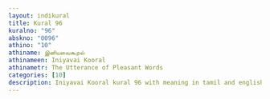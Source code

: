 ```yaml
---
layout: indikural
title: Kural 96
kuralno: "96"
abskno: "0096"
athino: "10"
athiname: இனியவைகூறல்
athinameen: Iniyavai Kooral
athinametr: The Utterance of Pleasant Words
categories: [10]
description: Iniyavai Kooral kural 96 with meaning in tamil and english 
---
```


